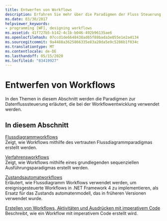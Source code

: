 ```yaml
---
title: Entwerfen von Workflows
description: Erfahren Sie mehr über die Paradigmen der Fluss Steuerung, z. b. Flussdiagramm, Prozeduren und Zustands Automat, in Workflows zum entwickeln und Erstellen von Workflows mit imperativem Code.
ms.date: 03/30/2017
helpviewer_keywords:
- programming [WF], designing workflows
ms.assetid: 41f727b5-b142-4c1b-b046-492b96135ae6
ms.openlocfilehash: 07ccd1de6648438ad65f88bada3e055e1e2a4134
ms.sourcegitcommit: 9a4488a3625866335e83a20da5e9c5286b1f034c
ms.translationtype: MT
ms.contentlocale: de-DE
ms.lasthandoff: 05/15/2020
ms.locfileid: "83419927"
---
```

# <a name="designing-workflows"></a>Entwerfen von Workflows
In den Themen in diesem Abschnitt werden die Paradigmen zur Datenflusssteuerung erläutert, die bei der Workflowentwicklung verwendet werden.  
  
## <a name="in-this-section"></a>In diesem Abschnitt  
 [Flussdiagrammworkflows](flowchart-workflows.md)  
 Zeigt, wie Workflows mithilfe des vertrauten Flussdiagrammparadigmas erstellt werden.  
  
 [Verfahrensworkflows](procedural-workflows.md)  
 Zeigt, wie Workflows mithilfe eines grundlegenden sequenziellen Ausführungsparadigmas erstellt werden.  
  
 [Zustandsautomatworkflows](state-machine-workflows.md)  
 Erläutert, wie Flussdiagramm Workflows verwendet werden, um ereignisgesteuerte Workflows in .NET Framework 4 zu implementieren, als Ersatz für das Zustands automatenmodell, das in früheren Versionen verwendet wurde.  
  
 [Erstellen von Workflows, Aktivitäten und Ausdrücken mit imperativem Code](authoring-workflows-activities-and-expressions-using-imperative-code.md)  
 Beschreibt, wie ein Workflow mit imperativem Code erstellt wird.

